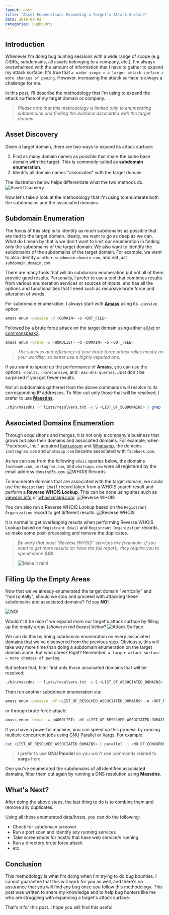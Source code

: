 ```yaml
---
layout: post
title: "Asset Enumeration: Expanding a Target's Attack Surface"
date: 2019-09-02
categories: bugbounty
---
```


## Introduction

Whenever I'm doing bug hunting sessions with a wide range of scope (e.g. CIDRs, subdomains, all assets belonging to a company, etc.), I'm always overwhelmed with the amount of information that I have to gather to expand my attack surface. It's true that `a wider scope = a larger attack surface = more chances of pwning`. However, increasing the attack surface is always a challenge for me. 

In this post, I'll describe the methodology that I'm using to expand the attack surface of my target domain or company. 

> _Please note that this methodology is limited only to enumerating subdomains and finding the domains associated with the target domain._


## Asset Discovery

Given a target domain, there are two ways to expand its attack surface: 

1. Find as many domain names as possible that share the same base domain with the target. This is commonly called as **subdomain enumeration**. 
2. Identify all domain names "associated" with the target domain. 

The illustration below helps differentiate what the two methods do.
![Asset Discovery](/static/img/13/asset-disc.png)

Now let's take a look at the methodology that I'm using to enumerate both the subdomains and the associated domains. 


## Subdomain Enumeration

The focus of this step is to identify as much subdomains as possible that are tied to the target domain. Ideally, we want to go as deep as we can. What do I mean by that is we don't want to limit our enumeration in finding only the subdomains of the target domain. We also want to identify the subdomains of the subdomains of the target domain. For example, we want to also identify `another.subdomain.domain.com`, and not just `subdomain.domain.com`.

There are many tools that will do subdomain enumeration but not all of them provide good results. Personally, I prefer to use a tool that combines results from various enumeration services or sources of inputs, and has all the options and functionalities that I need such as recursive brute force and alteration of words. 

For subdomain enumeration, I always start with [**Amass**](https://github.com/OWASP/Amass) using its `-passive` option.
```bash
amass enum -passive -d <DOMAIN> -o <OUT_FILE>
```

Followed by a brute force attack on the target domain using either [all.txt](https://github.com/OWASP/Amass/blob/master/wordlists/all.txt) or [commonspeak2](https://github.com/assetnote/commonspeak2-wordlists/blob/master/subdomains/subdomains.txt).
```bash
amass enum -brute -w <WORDLIST> -d <DOMAIN> -o <OUT_FILE>
```

> _The success and efficiency of your brute force attack relies mostly on your wordlist; so better use a highly-reputed one._

If you want to speed up the performance of **Amass**, you can use the options `-noalts`, `-norecursive`, and `-max-dns-queries`. Just don't be surprised if you got fewer results.


Not all subdomains gathered from the above commands will resolve to its corresponding IP addresses. To filter out only those that will be resolved, I prefer to use [**Massdns**](https://github.com/blechschmidt/massdns).
```bash
./bin/massdns -r lists/resolvers.txt -o S <LIST_OF_SUBDOMAINS> | grep -e ' A ' |  cut -d 'A' -f 1 | rev | cut -d "." -f1 --complement | rev | sort | uniq > <OUT_FILE>
```


## Associated Domains Enumeration

Through acquisitions and merges, it is not only a company's business that grows but also their domains and associated domains. For example, when "Facebook, Inc." acquired [Instragram](https://newsroom.fb.com/news/2012/04/facebook-to-acquire-instagram/) and [Whatsapp](https://newsroom.fb.com/news/2014/02/facebook-to-acquire-whatsapp/), the domains `instragram.com` and `whatsapp.com` became associated with `facebook.com`. 

As we can see from the following `whois` queries below, the domains `facebook.com`, `instagram.com`, and `whatsapp.com` were all registered by the email address `domain@fb.com`.
![WHOIS Records](/static/img/13/whois.png)

To enumerate domains that are associated with the target domain, we could use the `Registrant Email` record taken from a WHOIS search result and perform a **Reverse WHOIS Lookup**. This can be done using sites such as [viewdns.info](https://viewdns.info/reversewhois/) or [whoisxmlapi.com](https://tools.whoisxmlapi.com/reverse-whois-search).
![Reverse WHOIS](/static/img/13/viewdns1.png)

You can also run a Reverse WHOIS Lookup based on the `Registrant Organization` record to get different results.
![Reverse WHOIS](/static/img/13/viewdns2.png)

It is normal to get overlapping results when performing Reverse WHOIS Lookup based on `Registrant Email` and `Registrant Organization` records, so make some post-processing and remove the duplicates.

> _Be wary that most "Reverse WHOIS" services are freemium. If you want to get more results (or have the full report), they require you to spend some $$$._
>
> ![Make it rain!](https://media.giphy.com/media/3oFzmqENRBkRTRfLcA/giphy.gif)


## Filling Up the Empty Areas

Now that we've already enumerated the target domain "vertically" and "horizontally", should we stop and proceed with attacking these subdomains and associated domains? I'd say **NO!**. 

![NO!](https://media.giphy.com/media/LOEI8jsNKPmzdJYvhJ/giphy.gif)

Wouldn't it be nice if we expand more our target's attack surface by filling up the empty areas (_shown in red boxes_) below?
![Attack Surface](/static/img/13/attack-surface.png)

We can do this by doing subdomain enumeration on every associated domains that we've discovered from the previous step. Obviously, this will take way more time than doing a subdomain enumeration on the target domain alone. But who cares? Right? Remember, `a larger attack surface = more chances of pwning`.

But before that, filter first only those associated domains that will be resolved:
```bash
./bin/massdns -r lists/resolvers.txt -o S <LIST_OF_ASSOCIATED_DOMAINS> | grep -e ' A ' |  cut -d 'A' -f 1 | rev | cut -d "." -f1 --complement | rev | sort | uniq > <OUT_FILE>
```

Then run another subdomain enumeration via:
```bash
amass enum -passive -df <LIST_OF_RESOLVED_ASSOCIATED_DOMAINS> -o <OUT_FILE>
```

or through brute force attack:
```bash
amass enum -brute -w <WORDLIST> -df <LIST_OF_RESOLVED_ASSOCIATED_DOMAINS> -o <OUT_FILE>
```

If you have a powerful machine, you can speed up this process by running multiple concurrent jobs using [GNU Parallel](https://www.gnu.org/software/parallel/) or [Xargs](http://man7.org/linux/man-pages/man1/xargs.1.html). For example:
```bash
cat <LIST_OF_RESOLVED_ASSOCIATED_DOMAINS> | parallel -j <NO_OF_CONCURRENT_JOBS> "amass enum -passive -d {} -o {}.out"
```

> I prefer to use **GNU Parallel** so you won't see commands related to **xargs** here. 

One you've enumerated the subdomains of all identified associated domains, filter them out again by running a DNS resolution using **Massdns**.


## What's Next?

After doing the above steps, the last thing to do is to combine them and remove any duplicates. 

Using all these enumerated data/hosts, you can do the following:

* Check for subdomain takeover
* Run a port scan and identify any running services
* Take screenshots for host/s that have web service/s running
* Run a directory brute force attack
* etc.


## Conclusion

This methodology is what I'm doing when I'm trying to do bug bounties. I cannot guarantee that this will work for you as well, and there's no assurance that you will find any bug once you follow this methodology. This post was written to share my knowledge and to help bug hunters like me who are struggling with expanding a target's attack surface. 

That's it for this post. I hope you will find this useful. 